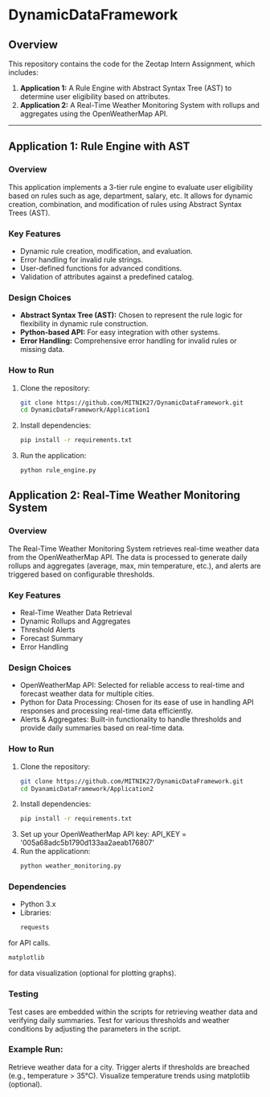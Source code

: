 # DynamicDataFramework

## Overview

This repository contains the code for the Zeotap Intern Assignment, which includes:
1. **Application 1:** A Rule Engine with Abstract Syntax Tree (AST) to determine user eligibility based on attributes.
2. **Application 2:** A Real-Time Weather Monitoring System with rollups and aggregates using the OpenWeatherMap API.

---

## Application 1: Rule Engine with AST

### Overview
This application implements a 3-tier rule engine to evaluate user eligibility based on rules such as age, department, salary, etc. It allows for dynamic creation, combination, and modification of rules using Abstract Syntax Trees (AST).

### Key Features
- Dynamic rule creation, modification, and evaluation.
- Error handling for invalid rule strings.
- User-defined functions for advanced conditions.
- Validation of attributes against a predefined catalog.

### Design Choices
- **Abstract Syntax Tree (AST):** Chosen to represent the rule logic for flexibility in dynamic rule construction.
- **Python-based API:** For easy integration with other systems.
- **Error Handling:** Comprehensive error handling for invalid rules or missing data.

### How to Run
1. Clone the repository:
   ```bash
   git clone https://github.com/MITNIK27/DynamicDataFramework.git
   cd DynamicDataFramework/Application1

2. Install dependencies:
   ```bash
   pip install -r requirements.txt
3. Run the application:
   ```bash
   python rule_engine.py

## Application 2: Real-Time Weather Monitoring System
### Overview
The Real-Time Weather Monitoring System retrieves real-time weather data from the OpenWeatherMap API. The data is processed to generate daily rollups and aggregates (average, max, min temperature, etc.), and alerts are triggered based on configurable thresholds.

### Key Features
- Real-Time Weather Data Retrieval
- Dynamic Rollups and Aggregates 
- Threshold Alerts 
- Forecast Summary 
- Error Handling

### Design Choices
- OpenWeatherMap API: Selected for reliable access to real-time and forecast weather data for multiple cities.
- Python for Data Processing: Chosen for its ease of use in handling API responses and processing real-time data efficiently.
- Alerts & Aggregates: Built-in functionality to handle thresholds and provide daily summaries based on real-time data.

### How to Run
 1. Clone the repository:
    ```bash
    git clone https://github.com/MITNIK27/DynamicDataFramework.git
    cd DyanamicDataFramework/Application2
 2. Install dependencies:
    ```bash
    pip install -r requirements.txt
 3. Set up your OpenWeatherMap API key:
    API_KEY = '005a68adc5b1790d133aa2aeab176807'
 4. Run the applicationn:
    ```bash
    python weather_monitoring.py

### Dependencies
- Python 3.x
- Libraries:
  ```bash
  requests
 for API calls.
```bash
matplotlib
```
for data visualization (optional for plotting graphs).
### Testing
Test cases are embedded within the scripts for retrieving weather data and verifying daily summaries.
Test for various thresholds and weather conditions by adjusting the parameters in the script.
### Example Run:
Retrieve weather data for a city.
Trigger alerts if thresholds are breached (e.g., temperature > 35°C).
Visualize temperature trends using matplotlib (optional).
